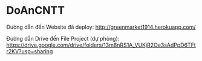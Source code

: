 # DoAnCNTT
Đường dẫn đến Website đã deploy: http://greenmarket1914.herokuapp.com/

Đường dẫn Drive đến File Project (dự phòng): https://drive.google.com/drive/folders/13m8nRS1A_VUKjR2Oe3sAdPpD6TFtr2KV?usp=sharing
